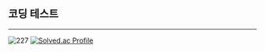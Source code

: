 ## 코딩 테스트
---
![227](https://user-images.githubusercontent.com/89558087/166135568-b52e7e9a-bbfc-4af5-8b18-6aafe560c790.png)
[![Solved.ac Profile](http://mazassumnida.wtf/api/generate_badge?boj=agent227)](https://solved.ac/agent227/)<a href="https://solved.ac/profile/agent227">
